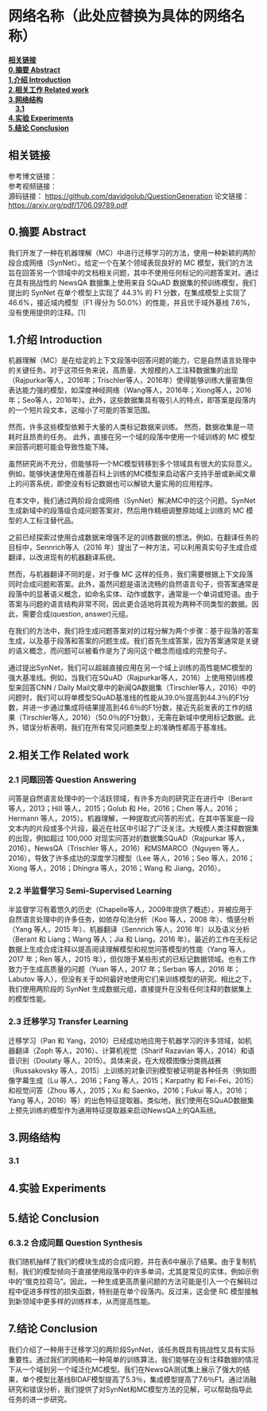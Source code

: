 # 网络名称（此处应替换为具体的网络名称）

[**相关链接**](#相关链接)  
[**0.摘要 Abstract**](#0.摘要Abstract)  
[**1.介绍 Introduction**](#1.介绍Introduction)  
[**2.相关工作 Related work**](#2.相关工作Relatedwork)  
[**3.网络结构**](#3.网络结构)  
&emsp;[**3.1**](#3.1)  
[**4.实验 Experiments**](#4.实验Experiments)  
[**5.结论 Conclusion**](#5.结论Conclusion)  



## 相关链接
参考博文链接：  
参考视频链接：  
源码链接：  https://github.com/davidgolub/QuestionGeneration
论文链接：  https://arxiv.org/pdf/1706.09789.pdf

<a id="0.摘要Abstract"></a>
## 0.摘要 Abstract

我们开发了一种在机器理解（MC）中进行迁移学习的方法，使用一种新颖的两阶段合成网络（SynNet）。给定一个在某个领域表现良好的 MC 模型，我们的方法旨在回答另一个领域中的文档相关问题，其中不使用任何标记的问题答案对。通过在具有挑战性的 NewsQA 数据集上使用来自 SQuAD 数据集的预训练模型，我们提出的 SynNet 在单个模型上实现了 44.3% 的 F1 分数，在集成模型上实现了 46.6%，接近域内模型（F1 得分为 50.0%）的性能，并且优于域外基线 7.6%，没有使用提供的注释。[1]

<a id="1.介绍Introduction"></a>
## 1.介绍 Introduction

机器理解（MC）是在给定的上下文段落中回答问题的能力，它是自然语言处理中的关键任务。对于这项任务来说，高质量、大规模的人工注释数据集的出现（Rajpurkar等人，2016年；Trischler等人，2016年）使得能够训练大量密集但表达能力强的模型，如深度神经网络（Wang等人，2016年；Xiong等人，2016年；Seo等人，2016年）。此外，这些数据集具有吸引人的特点，即答案是段落内的一个短片段文本，这缩小了可能的答案范围。

然而，许多这些模型依赖于大量的人类标记数据来训练。 然而，数据收集是一项耗时且昂贵的任务。 此外，直接在另一个域的段落中使用一个域训练的 MC 模型来回答问题可能会导致性能下降。

虽然研究尚不充分，但能够将一个MC模型转移到多个领域具有很大的实际意义。例如，能够快速使用在维基百科上训练的MC模型来启动客户支持手册或新闻文章上的问答系统，即使没有标记数据也可以解锁大量实用的应用程序。

在本文中，我们通过两阶段合成网络（SynNet）解决MC中的这个问题。SynNet 生成新域中的段落级合成问题答案对，然后用作精细调整原始域上训练的 MC 模型的人工标注替代品。

之前已经探索过使用合成数据来增强不足的训练数据的想法。例如，在翻译任务的目标中，Sennrich等人（2016 年）提出了一种方法，可以利用真实句子生成合成翻译，以改进现有的机器翻译系统。

然而，与机器翻译不同的是，对于像 MC 这样的任务，我们需要根据上下文段落同时合成问题和答案。此外，虽然问题是语法流畅的自然语言句子，但答案通常是段落中的显著语义概念，如命名实体、动作或数字，通常是一个单词或短语。由于答案与问题的语言结构非常不同，因此更合适地将其视为两种不同类型的数据。因此，需要合成(question, answer)元组。

在我们的方法中，我们将生成问题答案对的过程分解为两个步骤：基于段落的答案生成，以及基于段落和答案的问题生成。我们首先生成答案，因为答案通常是关键的语义概念，而问题可以被看作是为了询问这个概念而组成的完整句子。

通过提出SynNet，我们可以超越直接应用在另一个域上训练的高性能MC模型的强大基准线。例如，当我们在SQuAD（Rajpurkar等人，2016）上使用预训练模型来回答CNN / Daily Mail文章中的新闻QA数据集（Tirschler等人，2016）中的问题时，我们可以将单模型SQuAD基准线的性能从39.0％提高到44.3％的F1分数，并进一步通过集成将结果提高到46.6％的F1分数，接近先前发表的工作的结果（Tirschler等人，2016）（50.0％的F1分数），无需在新域中使用标记数据。此外，错误分析表明，我们在所有常见问题类型上的准确性都高于基准线。

<a id="2.相关工作Relatedwork"></a>
## 2.相关工作 Related work

<a id="2.1问题回答"></a>
### 2.1 问题回答 Question Answering

问答是自然语言处理中的一个活跃领域，有许多方向的研究正在进行中（Berant 等人，2013；Hill 等人，2015；Golub 和 He，2016；Chen 等人，2016；Hermann 等人，2015）。机器理解，一种提取式问答的形式，在其中答案是一段文本内的片段或多个片段，最近在社区中引起了广泛关注。大规模人类注释数据集的出现，例如超过 100,000 对现实问答对的数据集SQuAD（Rajpurkar 等人，2016），NewsQA（Trischler 等人，2016）和MSMARCO（Nguyen 等人，2016），导致了许多成功的深度学习模型（Lee 等人，2016；Seo 等人，2016；Xiong 等人，2016；Dhingra 等人，2016；Wang 和 Jiang，2016）。

<a id="2.2半监督学习"></a>
### 2.2 半监督学习 Semi-Supervised Learning

半监督学习有着悠久的历史（Chapelle等人，2009年提供了概述），并被应用于自然语言处理中的许多任务，如依存句法分析（Koo 等人，2008 年）、情感分析（Yang 等人，2015 年）、机器翻译（Sennrich 等人，2016 年）以及语义分析（Berant 和 Liang；Wang 等人；Jia 和 Liang，2016 年）。最近的工作在无标记数据上生成合成注释以提高阅读理解模型和视觉问答模型的性能（Yang 等人，2017 年；Ren 等人，2015 年），但仅限于某些形式的已标记数据领域。也有工作致力于生成高质量的问题（Yuan 等人，2017 年；Serban 等人，2016 年；Labutov 等人），但没有关于如何最好地使用它们来训练模型的研究。相比之下，我们使用两阶段的 SynNet 生成数据元组，直接提升在没有任何注释的数据集上的模型性能。

<a id="2.3迁移学习"></a>
### 2.3 迁移学习 Transfer Learning

迁移学习（Pan 和 Yang，2010）已经成功地应用于机器学习的许多领域，如机器翻译（Zoph 等人，2016）、计算机视觉（Sharif Razavian 等人，2014）和语音识别（Doulaty 等人，2015）。具体来说，在大规模图像分类挑战赛（Russakovsky 等人，2015）上训练的对象识别模型被证明是各种任务（例如图像字幕生成（Lu 等人，2016；Fang 等人，2015；Karpathy 和 Fei-Fei，2015）和视觉问答（Zhou 等人，2015；Xu 和 Saenko，2016；Fukui 等人，2016；Yang 等人，2016）等）的出色特征提取器。类似地，我们使用在SQuAD数据集上预先训练的模型作为通用特征提取器来启动NewsQA上的QA系统。

<a id="3.网络结构"></a>
## 3.网络结构

<a id="3.1"></a>
### 3.1


<a id="4.实验Experiments"></a>
## 4.实验 Experiments

<a id="5.结论Conclusion"></a>
## 5.结论 Conclusion


<a id="6.3.2合成问题"></a>
### 6.3.2 合成问题 Question Synthesis

我们随机抽样了我们的模块生成的合成问题，并在表6中展示了结果。由于复制机制，我们的模型倾向于直接使用段落中的许多单词，尤其是常见的实体，例如示例中的“俄克拉荷马”。因此，一种生成更高质量问题的方法可能是引入一个在解码过程中促进多样性的损失函数，特别是在单个段落内。反过来，这会使 RC 模型接触到新领域中更多样的训练样本，从而提高性能。

<a id="7.结论Conclusion"></a>
## 7.结论 Conclusion

我们介绍了一种用于迁移学习的两阶段SynNet，该任务既具有挑战性又具有实际重要性。通过我们的网络和一种简单的训练算法，我们能够在没有注释数据的情况下从一个域到另一个域泛化MC模型。我们在NewsQA测试集上展示了强大的结果，单个模型比基线BIDAF模型提高了5.3％，集成模型提高了7.6％F1。通过消融研究和错误分析，我们提供了对SynNet和MC模型方法的见解，可以帮助指导此任务的进一步研究。







